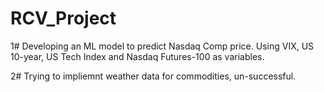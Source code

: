# RCV_Project

1# Developing an ML model to predict Nasdaq Comp price. Using VIX, US 10-year, US Tech Index and Nasdaq Futures-100 as variables.

2# Trying to impliemnt weather data for commodities, un-successful.
